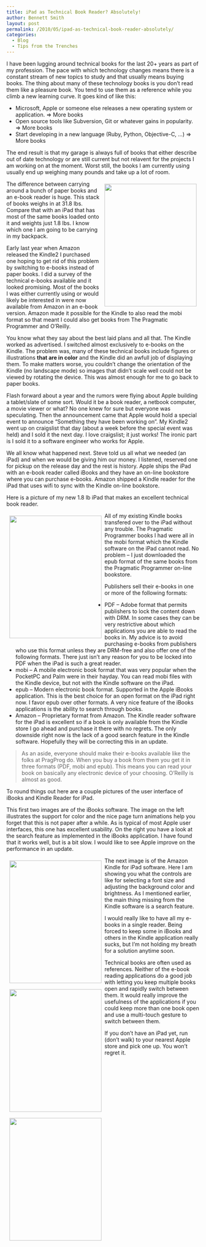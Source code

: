 ```yaml
---
title: iPad as Technical Book Reader? Absolutely!
author: Bennett Smith
layout: post
permalink: /2010/05/ipad-as-technical-book-reader-absolutely/
categories:
  - Blog
  - Tips from the Trenches
---
```

I have been lugging around technical books for the last 20+ years as part of my profession. The pace with which technology changes means there is a constant stream of new topics to study and that usually means buying books. The thing about many of these technology books is you don’t read them like a pleasure book. You tend to use them as a reference while you climb a new learning curve. It goes kind of like this:

*   Microsoft, Apple or someone else releases a new operating system or application. => More books
*   Open source tools like Subversion, Git or whatever gains in popularity. => More books
*   Start developing in a new language (Ruby, Python, Objective-C, …) => More books

The end result is that my garage is always full of books that either describe out of date technology or are still current but not relavent for the projects I am working on at the moment. Worst still, the books I am currently using usually end up weighing many pounds and take up a lot of room. 

<div style="float: right; padding: 8px;">
  <img src="http://wp-media.s3.amazonaws.com/wp-content/uploads/2010/05/leaning_tower_of_books.jpg" alt="" title="leaning_tower_of_books" width="240" height="320" align="right" class="alignright size-full wp-image-343" />
</div>

The difference between carrying around a bunch of paper books and an e-book reader is huge. This stack of books weighs in at 31.8 lbs. Compare that with an iPad that has most of the same books loaded onto it and weights just 1.8 lbs. I know which one I am going to be carrying in my backpack.

Early last year when Amazon released the Kindle2 I purchased one hoping to get rid of this problem by switching to e-books instead of paper books. I did a survey of the technical e-books available and it looked promising. Most of the books I was either currently using or would likely be interested in were now available from Amazon in an e-book version. Amazon made it possible for the Kindle to also read the mobi format so that meant I could also get books from The Pragmatic Programmer and O’Reilly. 

You know what they say about the best laid plans and all that. The Kindle worked as advertised. I switched almost exclusively to e-books on the Kindle. The problem was, many of these technical books include figures or illustrations **that are in color** and the Kindle did an awfull job of displaying them. To make matters worse, you couldn’t change the orientation of the Kindle (no landscape mode) so images that didn’t scale well could not be viewed by rotating the device. This was almost enough for me to go back to paper books.

Flash forward about a year and the rumors were flying about Apple building a tablet/slate of some sort. Would it be a book reader, a netbook computer, a movie viewer or what? No one knew for sure but everyone was speculating. Then the announcement came that Apple would hold a special event to announce “Something they have been working on”. My Kindle2 went up on craigslist that day (about a week before the special event was held) and I sold it the next day. I love craigslist; it just works! The ironic part is I sold it to a software engineer who works for Apple.

We all know what happened next. Steve told us all what we needed (an iPad) and when we would be giving him our money. I listened, reserved one for pickup on the release day and the rest is history. Apple ships the iPad with an e-book reader called iBooks and they have an on-line bookstore where you can purchase e-books. Amazon shipped a Kindle reader for the iPad that uses wifi to sync with the Kindle on-line bookstore.

Here is a picture of my new 1.8 lb iPad that makes an excellent technical book reader.

<div style="float: left; padding: 8px;">
  <img src="http://wp-media.s3.amazonaws.com/wp-content/uploads/2010/05/ipad_under_2lbs.jpg" alt="" title="ipad_under_2lbs" width="240" height="320" class="aligncenter size-full wp-image-344" />
</div>

All of my existing Kindle books transfered over to the iPad without any trouble. The Pragmatic Programmer books I had were all in the mobi format which the Kindle software on the iPad cannot read. No problem – I just downloaded the epub format of the same books from the Pragmatic Programmer on-line bookstore. 

Publishers sell their e-books in one or more of the following formats:

*   PDF – Adobe format that permits publishers to lock the content down with DRM. In some cases they can be very restrictive about which applications you are able to read the books in. My advice is to avoid purchasing e-books from publishers who use this format unless they are DRM-free and also offer one of the following formats. There just isn’t any reason for you to be locked into PDF when the iPad is such a great reader.
*   mobi – A mobile electronic book format that was very popular when the PocketPC and Palm were in their hayday. You can read mobi files with the Kindle device, but not with the Kindle software on the iPad.
*   epub – Modern electronic book format. Supported in the Apple iBooks application. This is the best choice for an open format on the iPad right now. I favor epub over other formats. A very nice feature of the iBooks applications is the ability to search through books.
*   Amazon – Proprietary format from Amazon. The Kindle reader software for the iPad is excellent so if a book is only available from the Kindle store I go ahead and purchase it there with no regrets. The only downside right now is the lack of a good search feature in the Kindle software. Hopefully they will be correcting this in an update.

> As an aside, everyone should make their e-books available like the folks at PragProg do. When you buy a book from them you get it in three formats (PDF, mobi and epub). This means you can read your book on basically any electronic device of your choosing. O’Reilly is almost as good. 

To round things out here are a couple pictures of the user interface of iBooks and Kindle Reader for iPad.

This first two images are of the iBooks software. The image on the left illustrates the support for color and the nice page turn animations help you forget that this is not paper after a while. As is typical of most Apple user interfaces, this one has excellent usability. On the right you have a look at the search feature as implemented in the iBooks application. I have found that it works well, but is a bit slow. I would like to see Apple improve on the performance in an update.

<div width="100%">
  <div style="float: left; padding: 8px;">
    <img src="http://wp-media.s3.amazonaws.com/wp-content/uploads/2010/05/ibooks_vert_pageturn.jpg" alt="" title="ibooks_vert_pageturn" width="240" height="320" class="aligncenter size-full wp-image-336" />
  </div>
  
  <div style="float: left; padding: 8px;">
    <img src="http://wp-media.s3.amazonaws.com/wp-content/uploads/2010/05/ibooks_vert_serach.jpg" alt="" title="ibooks_vert_serach" width="240" height="320" class="aligncenter size-full wp-image-335" />
  </div>
</div>

The next image is of the Amazon Kindle for iPad software. Here I am showing you what the controls are like for selecting a font size and adjusting the background color and brightness. As I mentioned earlier, the main thing missing from the Kindle software is a search feature.

<div  style="float: left; padding: 8px;">
  <img src="http://wp-media.s3.amazonaws.com/wp-content/uploads/2010/05/kindle_font.jpg" alt="" title="kindle_font" width="240" height="320" class="aligncenter size-full wp-image-334" />
</div>

I would really like to have all my e-books in a single reader. Being forced to keep some in iBooks and others in the Kindle application really sucks, but I’m not holding my breath for a solution anytime soon. 

Technical books are often used as references. Neither of the e-book reading applications do a good job with letting you keep multiple books open and rapidly switch between them. It would really improve the usefulness of the applications if you could keep more than one book open and use a multi-touch gesture to switch between them.

If you don’t have an iPad yet, run (don’t walk) to your nearest Apple store and pick one up. You won’t regret it.

